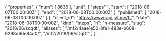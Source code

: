 {
  "properties": {
    "num": [
      8636
    ],
    "unit": [
      "steps"
    ],
    "start": [
      "2018-06-07T00:00:00Z"
    ],
    "end": [
      "2018-06-08T00:00:00Z"
    ],
    "published": [
      "2018-06-08T00:00:00Z"
    ]
  },
  "client_id": "https://www-api.jvt.me/fit",
  "date": "2018-06-08T00:00:00Z",
  "kind": "steps",
  "h": "h-measure",
  "slug": "2018/06/sdqdt",
  "aliases": [
    "/mf2/4aae1e50-8fe1-483e-b608-9298d66e84d0/",
    "/mf2/2018/06/sDqDt"
  ]
}
